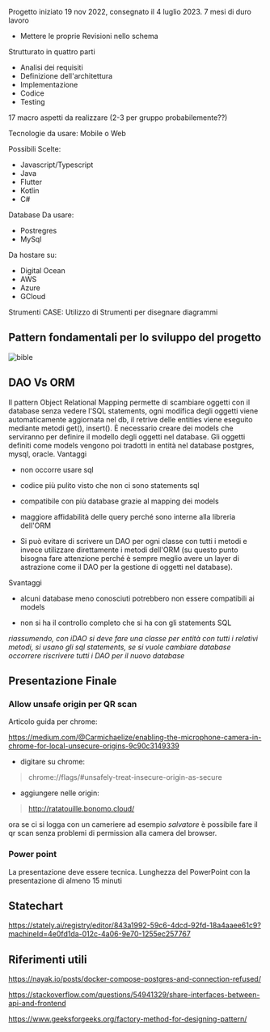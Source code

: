 Progetto iniziato 19 nov 2022, consegnato il 4 luglio 2023. 7 mesi di duro lavoro

- Mettere le proprie Revisioni nello schema

Strutturato in quattro parti
- Analisi dei requisiti
- Definizione dell'architettura
- Implementazione
- Codice
- Testing

17 macro aspetti da realizzare (2-3 per gruppo probabilemente??)

Tecnologie da usare: Mobile o Web

Possibili Scelte:
- Javascript/Typescript
- Java
- Flutter
- Kotlin
- C#

Database Da usare:
- Postregres
- MySql

Da hostare su:
- Digital Ocean
- AWS
- Azure
- GCloud

Strumenti CASE: Utilizzo di Strumenti per disegnare diagrammi
## Pattern fondamentali per lo sviluppo del progetto

![bible](https://user-images.githubusercontent.com/75626033/236901221-a7c82fbc-161c-458f-8259-6e508d374bbd.jpg)

## DAO Vs ORM
Il pattern Object Relational Mapping permette di scambiare oggetti con il database senza vedere l'SQL statements, ogni modifica degli oggetti viene automaticamente aggiornata nel db, il retrive delle entities viene eseguito mediante metodi get(), insert(). È necessario creare dei models che serviranno per definire il modello degli oggetti nel database. Gli oggetti definiti come models vengono poi tradotti in entità nel database postgres, mysql, oracle. 
Vantaggi
- non occorre usare sql

- codice più pulito visto che non ci sono statements sql

- compatibile con più database grazie al mapping dei models

- maggiore affidabilità delle query perché sono interne alla libreria dell'ORM

- Si può evitare di scrivere un DAO per ogni classe con tutti i metodi e invece utilizzare direttamente i metodi dell'ORM (su questo punto bisogna fare attenzione perché è sempre meglio avere un layer di astrazione come il DAO per la gestione di oggetti nel database). 

Svantaggi
- alcuni database meno conosciuti potrebbero non essere compatibili ai models

- non si ha il controllo completo che si ha con gli statements SQL

*riassumendo, con iDAO si deve fare una classe per entità con tutti i relativi metodi, si usano gli sql statements, se si vuole cambiare database occorrere riscrivere tutti i DAO per il nuovo database*
## Presentazione Finale
### Allow unsafe origin per QR scan
Articolo guida per chrome:

https://medium.com/@Carmichaelize/enabling-the-microphone-camera-in-chrome-for-local-unsecure-origins-9c90c3149339

- digitare su chrome: 

> chrome://flags/#unsafely-treat-insecure-origin-as-secure

- aggiungere nelle origin:

> http://ratatouille.bonomo.cloud/

ora se ci si logga con un cameriere ad esempio *salvatore* è possibile fare il qr scan senza problemi di permission alla camera del browser.
### Power point
La presentazione deve essere tecnica.
Lunghezza del PowerPoint con la presentazione di almeno 15 minuti
## Statechart
https://stately.ai/registry/editor/843a1992-59c6-4dcd-92fd-18a4aaee61c9?machineId=4e0fd1da-012c-4a06-9e70-1255ec257767

## Riferimenti utili
https://nayak.io/posts/docker-compose-postgres-and-connection-refused/

https://stackoverflow.com/questions/54941329/share-interfaces-between-api-and-frontend

https://www.geeksforgeeks.org/factory-method-for-designing-pattern/

